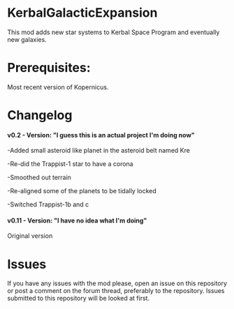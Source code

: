 # KerbalGalacticExpansion
This mod adds new star systems to Kerbal Space Program and eventually new galaxies.

# Prerequisites: 
Most recent version of Kopernicus. 

# Changelog
#### v0.2 - Version: "I guess this is an actual project I'm doing now"
-Added small asteroid like planet in the asteroid belt named Kre

-Re-did the Trappist-1 star to have a corona

-Smoothed out terrain

-Re-aligned some of the planets to be tidally locked

-Switched Trappist-1b and c

#### v0.11 - Version: "I have no idea what I'm doing"
Original version

# Issues
If you have any issues with the mod please, open an issue on this repository or post a comment on the forum thread, preferably to the repository. Issues submitted to this repository will be looked at first.
